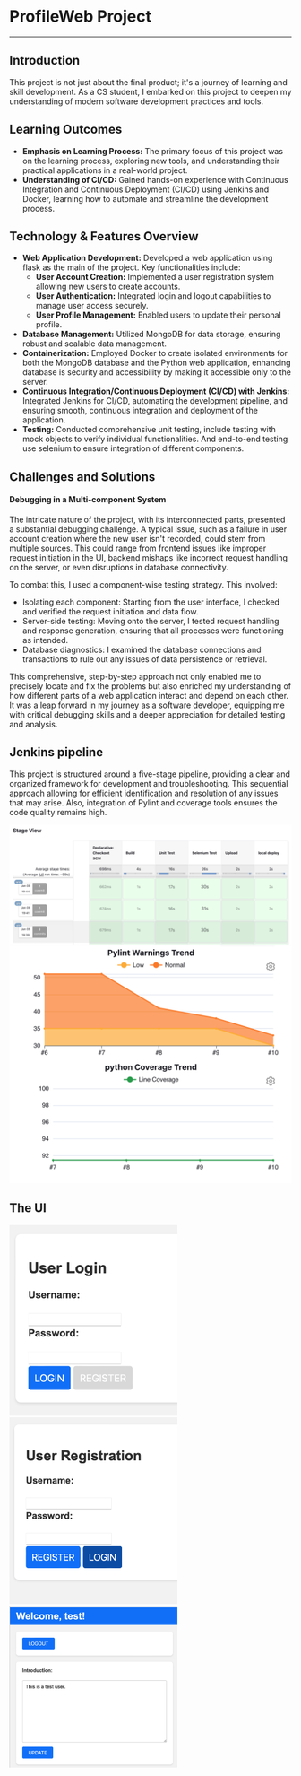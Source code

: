 # ProfileWeb Project

---
## Introduction
This project is not just about the final product; it's a journey of learning and skill development. As a CS student, I embarked on this project to deepen my understanding of modern software development practices and tools.

## Learning Outcomes
- **Emphasis on Learning Process:** The primary focus of this project was on the learning process, exploring new tools, and understanding their practical applications in a real-world project.
- **Understanding of CI/CD:** Gained hands-on experience with Continuous Integration and Continuous Deployment (CI/CD) using Jenkins and Docker, learning how to automate and streamline the development process.

## Technology & Features Overview
- **Web Application Development:** Developed a web application using flask as the main of the project. Key functionalities include:
  - **User Account Creation:** Implemented a user registration system allowing new users to create accounts.
  - **User Authentication:** Integrated login and logout capabilities to manage user access securely.
  - **User Profile Management:** Enabled users to update their personal profile.
- **Database Management:** Utilized MongoDB for data storage, ensuring robust and scalable data management.
- **Containerization:** Employed Docker to create isolated environments for both the MongoDB database and the Python web application, enhancing database is security and accessibility by making it accessible only to the server.
- **Continuous Integration/Continuous Deployment (CI/CD) with Jenkins:** Integrated Jenkins for CI/CD, automating the development pipeline, and ensuring smooth, continuous integration and deployment of the application.
- **Testing:** Conducted comprehensive unit testing, include testing with mock objects to verify individual functionalities. And end-to-end testing use selenium to ensure integration of different components.

## Challenges and Solutions

#### Debugging in a Multi-component System
The intricate nature of the project, with its interconnected parts, presented a substantial debugging challenge. A typical issue, such as a failure in user account creation where the new user isn't recorded, could stem from multiple sources. This could range from frontend issues like improper request initiation in the UI, backend mishaps like incorrect request handling on the server, or even disruptions in database connectivity.

To combat this, I used a component-wise testing strategy. This involved:
- Isolating each component: Starting from the user interface, I checked and verified the request initiation and data flow.
- Server-side testing: Moving onto the server, I tested request handling and response generation, ensuring that all processes were functioning as intended.
- Database diagnostics: I examined the database connections and transactions to rule out any issues of data persistence or retrieval.

This comprehensive, step-by-step approach not only enabled me to precisely locate and fix the problems but also enriched my understanding of how different parts of a web application interact and depend on each other. It was a leap forward in my journey as a software developer, equipping me with critical debugging skills and a deeper appreciation for detailed testing and analysis.


## Jenkins pipeline

This project is structured around a five-stage pipeline, providing a clear and organized framework for development and troubleshooting. This sequential approach allowing for efficient identification and resolution of any issues that may arise.
Also, integration of Pylint and coverage tools ensures the code quality remains high.

<img src="./readme_file/stage.png" width="600" />
<img src="./readme_file/tools.png" width="600" />


## The UI

<p float="left">
  <img src="./readme_file/login.png" width="300" />
  <img src="./readme_file/registration.png" width="300" /> 
  <img src="./readme_file/profile.png" width="300" />
</p>